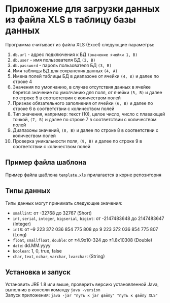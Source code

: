 Приложение для загрузки данных из файла XLS в таблицу базы данных
===
Программа считывает из файла XLS (Excel) следующие параметры:   
1. `db.url` - адрес подключения к БД `(значение ячейки 1, B)`   
2. `db.user` - имя пользователя БД `(2, B)`   
3. `db.password` - пароль пользователя БД `(3, B)`   
4. Имя таблицы БД для сохранения данных  `(4, A)`   
5. Имена полей таблицы БД в диапазоне от ячейки `(4, B)` и далее по строке 4   
6. Значения по умолчанию, в случае отсутствия данных в ячейке берется значение по умолчанию для поля, от ячейки `(5, B)` и далее по строке 5 в соответствии с количеством полей   
7. Признак обязательного заполнения от ячейки `(6, B)` и далее по строке 6 в соответствии с количеством полей   
8. Тип значения, например: текст (10), целое число, число с плавающей точкой, `(7, B)` и далее по строке 7 в соответствии с количеством полей   
9. Диапазоны значений, `(8, B)` и далее по строке 8 в соответствии с количеством полей   
10. Проверка уникальности поля, `(9, B)` и далее по строке 9 в соответствии с количеством полей   

Пример файла шаблона
---
Пример файла шаблона `template.xls` прилагается в корне репозитория   

Типы данных
---
Типы данных могут принимать следующие значения:   
- `smallint`: от -32768 до 32767 (Short)   
- `int`, `serial`, `integer`, `bigserial`, `bigint`: от -2147483648 до 2147483647 (Integer)   
- `int8`: от –9 223 372 036 854 775 808 до 9 223 372 036 854 775 807 (Long)   
- `float`, `smallfloat`, `double`: от ±4.9x10-324 до ±1.8x10308 (Double)   
- `date`: dd.MM.yyyy   
- `boolean`: 1, 0, true, false   
- `char`, `text`, `nchar`, `varchar`, `lvarchar`: (String)   

Установка и запуск
---
Установить JRE 1.8 или выше, проверить версию установленной Java, выполнив в консоли команду `java -version`      
Запуск приложения: `java -jar "путь к jar файлу" "путь к файлу XLS"`      
